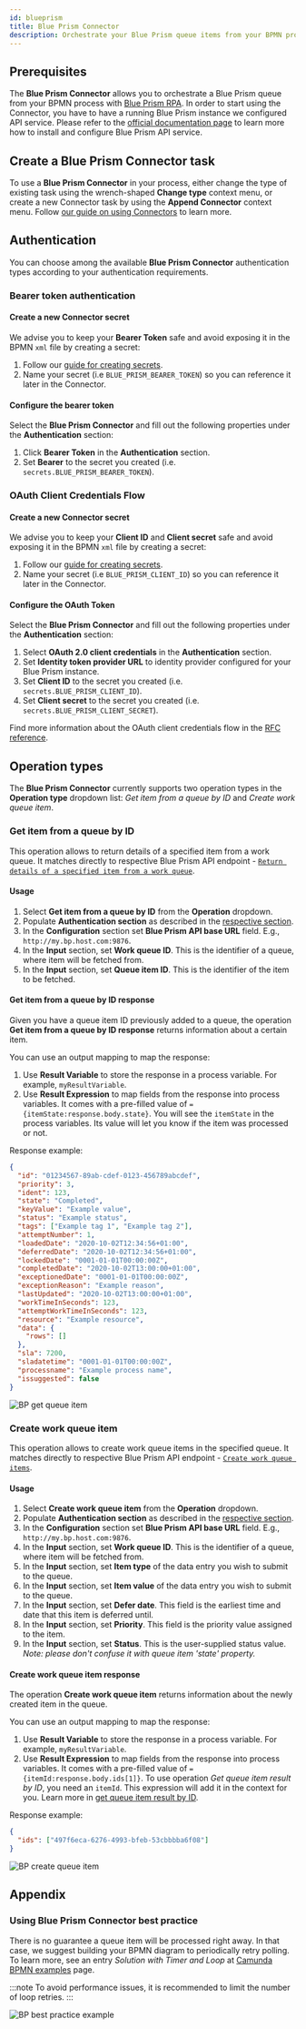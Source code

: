 ```yaml
---
id: blueprism
title: Blue Prism Connector
description: Orchestrate your Blue Prism queue items from your BPMN process.
---
```


## Prerequisites

The **Blue Prism Connector** allows you to orchestrate a Blue Prism queue from your BPMN process with [Blue Prism RPA](https://www.blueprism.com/).
In order to start using the Connector, you have to have a running Blue Prism instance we configured API service. Please refer to the [official documentation page](https://bpdocs.blueprism.com/bp-7-1/en-us/Guides/bp-api/api-introduction.htm) to learn more how to install and configure Blue Prism API service.

## Create a Blue Prism Connector task

To use a **Blue Prism Connector** in your process, either change the type of existing task using the wrench-shaped **Change type** context menu, or create a new Connector task by using the **Append Connector** context menu. Follow [our guide on using Connectors](../use-connectors/index.md) to learn more.

## Authentication

You can choose among the available **Blue Prism Connector** authentication types according to your authentication requirements.

### Bearer token authentication

#### Create a new Connector secret

We advise you to keep your **Bearer Token** safe and avoid exposing it in the BPMN `xml` file by creating a secret:

1. Follow our [guide for creating secrets](../../console/manage-clusters/manage-secrets.md).
2. Name your secret (i.e `BLUE_PRISM_BEARER_TOKEN`) so you can reference it later in the Connector.

#### Configure the bearer token

Select the **Blue Prism Connector** and fill out the following properties under the **Authentication** section:

1. Click **Bearer Token** in the **Authentication** section.
2. Set **Bearer** to the secret you created (i.e. `secrets.BLUE_PRISM_BEARER_TOKEN`).

### OAuth Client Credentials Flow

#### Create a new Connector secret

We advise you to keep your **Client ID** and **Client secret** safe and avoid exposing it in the BPMN `xml` file by creating a secret:

1. Follow our [guide for creating secrets](../../console/manage-clusters/manage-secrets.md).
2. Name your secret (i.e `BLUE_PRISM_CLIENT_ID`) so you can reference it later in the Connector.

#### Configure the OAuth Token

Select the **Blue Prism Connector** and fill out the following properties under the **Authentication** section:

1. Select **OAuth 2.0 client credentials** in the **Authentication** section.
2. Set **Identity token provider URL** to identity provider configured for your Blue Prism instance.
3. Set **Client ID** to the secret you created (i.e. `secrets.BLUE_PRISM_CLIENT_ID`).
4. Set **Client secret** to the secret you created (i.e. `secrets.BLUE_PRISM_CLIENT_SECRET`).

Find more information about the OAuth client credentials flow in the [RFC reference](https://www.rfc-editor.org/rfc/rfc6749#section-4.4).

## Operation types

The **Blue Prism Connector** currently supports two operation types in the **Operation type** dropdown list: _Get item from a queue by ID_ and _Create work queue item_.

### Get item from a queue by ID

This operation allows to return details of a specified item from a work queue.
It matches directly to respective Blue Prism API endpoint - [`Return details of a specified item from a work queue`](https://bpdocs.blueprism.com/bp-7-1/en-us/api-spec-7-1-2.html#tag/Work-Queues/paths/~1api~1v7~1workqueues~1%7BworkQueueId%7D~1items~1%7BworkQueueItemId%7D/get).

#### Usage

1. Select **Get item from a queue by ID** from the **Operation** dropdown.
2. Populate **Authentication section** as described in the [respective section](#authentication).
3. In the **Configuration** section set **Blue Prism API base URL** field. E.g., `http://my.bp.host.com:9876`.
4. In the **Input** section, set **Work queue ID**. This is the identifier of a queue, where item will be fetched from.
5. In the **Input** section, set **Queue item ID**. This is the identifier of the item to be fetched.

#### Get item from a queue by ID response

Given you have a queue item ID previously added to a queue, the operation **Get item from a queue by ID response** returns information about a certain item.

You can use an output mapping to map the response:

1. Use **Result Variable** to store the response in a process variable. For example, `myResultVariable`.
2. Use **Result Expression** to map fields from the response into process variables. It comes with a pre-filled value of `={itemState:response.body.state}`. You will see the `itemState` in the process variables. Its value will let you know if the item was processed or not.

Response example:

```json
{
  "id": "01234567-89ab-cdef-0123-456789abcdef",
  "priority": 3,
  "ident": 123,
  "state": "Completed",
  "keyValue": "Example value",
  "status": "Example status",
  "tags": ["Example tag 1", "Example tag 2"],
  "attemptNumber": 1,
  "loadedDate": "2020-10-02T12:34:56+01:00",
  "deferredDate": "2020-10-02T12:34:56+01:00",
  "lockedDate": "0001-01-01T00:00:00Z",
  "completedDate": "2020-10-02T13:00:00+01:00",
  "exceptionedDate": "0001-01-01T00:00:00Z",
  "exceptionReason": "Example reason",
  "lastUpdated": "2020-10-02T13:00:00+01:00",
  "workTimeInSeconds": 123,
  "attemptWorkTimeInSeconds": 123,
  "resource": "Example resource",
  "data": {
    "rows": []
  },
  "sla": 7200,
  "sladatetime": "0001-01-01T00:00:00Z",
  "processname": "Example process name",
  "issuggested": false
}
```

![BP get queue item](../img/connectors-blue-prism-get-item-by-id.png)

### Create work queue item

This operation allows to create work queue items in the specified queue.
It matches directly to respective Blue Prism API endpoint - [`Create work queue items`](https://bpdocs.blueprism.com/bp-7-1/en-us/api-spec-7-1-2.html#tag/Work-Queues/paths/~1api~1v7~1workqueues~1%7BworkQueueId%7D~1items~1batch/post).

#### Usage

1. Select **Create work queue item** from the **Operation** dropdown.
2. Populate **Authentication section** as described in the [respective section](#authentication).
3. In the **Configuration** section set **Blue Prism API base URL** field. E.g., `http://my.bp.host.com:9876`.
4. In the **Input** section, set **Work queue ID**. This is the identifier of a queue, where item will be fetched from.
5. In the **Input** section, set **Item type** of the data entry you wish to submit to the queue.
6. In the **Input** section, set **Item value** of the data entry you wish to submit to the queue.
7. In the **Input** section, set **Defer date**. This field is the earliest time and date that this item is deferred until.
8. In the **Input** section, set **Priority**. This field is the priority value assigned to the item.
9. In the **Input** section, set **Status**. This is the user-supplied status value. _Note: please don't confuse it with queue item 'state' property._

#### Create work queue item response

The operation **Create work queue item** returns information about the newly created item in the queue.

You can use an output mapping to map the response:

1. Use **Result Variable** to store the response in a process variable. For example, `myResultVariable`.
2. Use **Result Expression** to map fields from the response into process variables. It comes with a pre-filled value of `={itemId:response.body.ids[1]}`. To use operation _Get queue item result by ID_, you need an `itemId`. This expression will add it in the context for you. Learn more in [get queue item result by ID](#get-item-from-a-queue-by-id).

Response example:

```json
{
  "ids": ["497f6eca-6276-4993-bfeb-53cbbbba6f08"]
}
```

![BP create queue item](../img/connectors-blueprism-add-item.png)

## Appendix

### Using Blue Prism Connector best practice

There is no guarantee a queue item will be processed right away. In that case, we suggest building your BPMN diagram to periodically retry polling.
To learn more, see an entry _Solution with Timer and Loop_ at [Camunda BPMN examples](https://camunda.com/bpmn/examples/) page.

:::note
To avoid performance issues, it is recommended to limit the number of loop retries.
:::

![BP best practice example](../img/connectors-blueprism-example.png)
